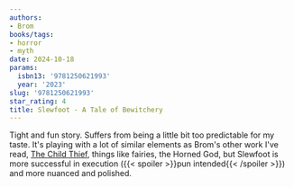 ```yaml
---
authors:
- Brom
books/tags:
- horror
- myth
date: 2024-10-18
params:
  isbn13: '9781250621993'
  year: '2023'
slug: '9781250621993'
star_rating: 4
title: Slewfoot - A Tale of Bewitchery
---  
```


Tight and fun story. Suffers from being a little bit too predictable for my taste. It's playing with a lot of similar elements as Brom's other work I've read, [The Child Thief](/books/9780061671340), things like fairies, the Horned God, but Slewfoot is more successful in execution ({{< spoiler >}}pun intended{{< /spoiler >}}) and more nuanced and polished.

<!--more-->